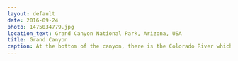 ```yaml
---
layout: default
date: 2016-09-24
photo: 1475034779.jpg
location_text: Grand Canyon National Park, Arizona, USA
title: Grand Canyon
caption: At the bottom of the canyon, there is the Colorado River which cannot be seen here.
---
```

